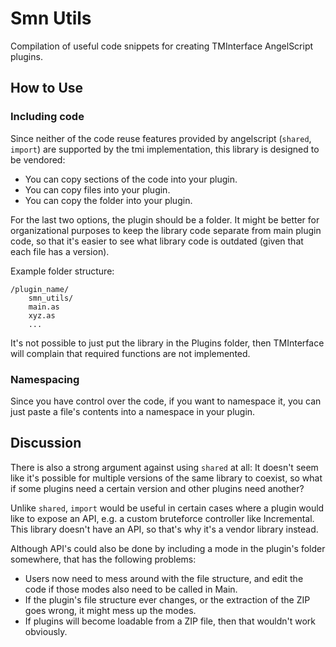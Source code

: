 # Smn Utils

Compilation of useful code snippets for creating TMInterface AngelScript plugins.

## How to Use

### Including code

Since neither of the code reuse features provided by angelscript (`shared`, `import`) are supported by the tmi implementation,
this library is designed to be vendored:
- You can copy sections of the code into your plugin.
- You can copy files into your plugin.
- You can copy the folder into your plugin.

For the last two options, the plugin should be a folder.
It might be better for organizational purposes to keep the library code separate from main plugin code,
so that it's easier to see what library code is outdated (given that each file has a version).

Example folder structure:
```
/plugin_name/
    smn_utils/
    main.as
    xyz.as
    ...
```

It's not possible to just put the library in the Plugins folder,
then TMInterface will complain that required functions are not implemented.

### Namespacing

Since you have control over the code, if you want to namespace it,
you can just paste a file's contents into a namespace in your plugin.

## Discussion

There is also a strong argument against using `shared` at all:
It doesn't seem like it's possible for multiple versions of the same library to coexist,
so what if some plugins need a certain version and other plugins need another?

Unlike `shared`, `import` would be useful in certain cases where a plugin would like to expose an API,
e.g. a custom bruteforce controller like Incremental.
This library doesn't have an API, so that's why it's a vendor library instead.

Although API's could also be done by including a mode in the plugin's folder somewhere, that has the following problems:
- Users now need to mess around with the file structure, and edit the code if those modes also need to be called in Main.
- If the plugin's file structure ever changes, or the extraction of the ZIP goes wrong, it might mess up the modes.
- If plugins will become loadable from a ZIP file, then that wouldn't work obviously.
